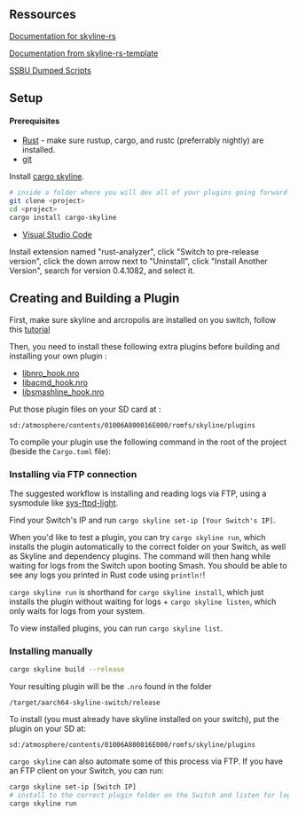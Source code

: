 ## Ressources

[Documentation for skyline-rs](https://ultimate-research.github.io/skyline-rs-template/doc/skyline/index.html)

[Documentation from skyline-rs-template](https://github.com/ultimate-research/skyline-rs-template)

[SSBU Dumped Scripts](https://github.com/WuBoytH/SSBU-Dumped-Scripts/tree/ef9fcebd7e66dc53fa6a6f034e38e8ceb469342a)

## Setup

#### Prerequisites

* [Rust](https://www.rust-lang.org/install.html) - make sure rustup, cargo, and rustc (preferrably nightly) are installed.
* [git](https://git-scm.com/book/en/v2/Getting-Started-Installing-Git)

Install [cargo skyline](https://github.com/jam1garner/cargo-skyline).
```bash
# inside a folder where you will dev all of your plugins going forward
git clone <project>
cd <project>
cargo install cargo-skyline
```

* [Visual Studio Code](https://code.visualstudio.com)

Install extension named "rust-analyzer", click "Switch to pre-release version", click the down arrow next to "Uninstall", click "Install Another Version", search for version 0.4.1082, and select it.

## Creating and Building a Plugin

First, make sure skyline and arcropolis are installed on you switch, follow this [tutorial](https://gamebanana.com/tuts/12827#H2_6)

Then, you need to install these following extra plugins before building and installing your own plugin :
* [libnro_hook.nro](https://github.com/ultimate-research/nro-hook-plugin/releases)
* [libacmd_hook.nro](https://github.com/ultimate-research/acmd_hook/releases)
* [libsmashline_hook.nro](https://github.com/blu-dev/smashline_hook/releases)

Put those plugin files on your SD card at :
```
sd:/atmosphere/contents/01006A800016E000/romfs/skyline/plugins
```

To compile your plugin use the following command in the root of the project (beside the `Cargo.toml` file):

### Installing via FTP connection

The suggested workflow is installing and reading logs via FTP, using a sysmodule like [sys-ftpd-light](https://github.com/cathery/sys-ftpd-light/releases).

Find your Switch's IP and run `cargo skyline set-ip [Your Switch's IP]`.

When you'd like to test a plugin, you can try `cargo skyline run`, which installs the plugin automatically to the correct folder on your Switch, as well as Skyline and dependency plugins. The command will then hang while waiting for logs from the Switch upon booting Smash. You should be able to see any logs you printed in Rust code using `println!`!

`cargo skyline run` is shorthand for `cargo skyline install`, which just installs the plugin without waiting for logs + `cargo skyline listen`, which only waits for logs from your system.

To view installed plugins, you can run `cargo skyline list`.

### Installing manually
 ```sh
 cargo skyline build --release
  ```
 Your resulting plugin will be the `.nro` found in the folder
```
/target/aarch64-skyline-switch/release
```
To install (you must already have skyline installed on your switch), put the plugin on your SD at:
```
sd:/atmosphere/contents/01006A800016E000/romfs/skyline/plugins
```

`cargo skyline` can also automate some of this process via FTP. If you have an FTP client on your Switch, you can run:
```sh
cargo skyline set-ip [Switch IP]
# install to the correct plugin folder on the Switch and listen for logs
cargo skyline run 
```
